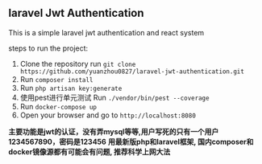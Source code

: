 ## laravel Jwt Authentication

This is a simple laravel jwt authentication and react system 

steps to run the project:

1. Clone the repository
   run `git clone https://github.com/yuanzhou0827/laravel-jwt-authentication.git`
2. Run `composer install`
3. Run `php artisan key:generate`
4. 使用pest进行单元测试
   Run `./vendor/bin/pest --coverage` 
5. Run `docker-compose up`
6. Open your browser and go to `http://localhost:8080`


**主要功能是jwt的认证，没有弄mysql等等,用户写死的只有一个用户1234567890，密码是123456**
**用最新版php和laravel框架, 国内composer和docker镜像源都有可能会有问题, 推荐科学上网大法**

